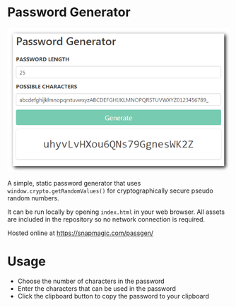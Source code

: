 # Password Generator

![](assets/password-generator.png)

A simple, static password generator that uses `window.crypto.getRandomValues()` for cryptographically secure pseudo random numbers.

It can be run locally by opening `index.html` in your web browser. All assets are included in the repository so no network connection is required.

Hosted online at https://snapmagic.com/passgen/

# Usage

* Choose the number of characters in the password
* Enter the characters that can be used in the password
* Click the clipboard button to copy the password to your clipboard